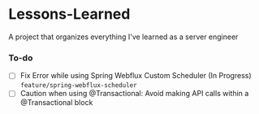 # Lessons-Learned
A project that organizes everything I've learned as a server engineer

### To-do

- [ ] Fix Error while using Spring Webflux Custom Scheduler (In Progress) `feature/spring-webflux-scheduler`
- [ ] Caution when using @Transactional: Avoid making API calls within a @Transactional block
